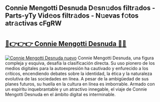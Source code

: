 ## Connie Mengotti Desnuda D𝚎sn𝚞dos filtr𝚊dos - Parts-yTy Vid𝚎os filtr𝚊dos - N𝚞evas f𝚘tos atr𝚊ctivas cFgRW

# <h2><a href="http://mb2raf.tromn.icu/?c=Connie+Mengotti+Desnuda">🔗👉👉👉 Connie Mengotti Desnuda 🔗🔗</a></h2>

[![Connie Mengotti Desnuda nuevo](https://i.imgur.com/pEAQMta.gif)](http://mb2raf.tromn.icu/?c=Connie+Mengotti+Desnuda)
Connie Mengotti Desnuda, una figura compleja y esquiva, desafía la clasificación directa. Su uso pionero de los medios digitales para la autoexpresión ha cautivado y enfurecido a los críticos, encendiendo debates sobre la identidad, la ética y la naturaleza evolutiva de las sociedades en línea. A pesar de la ambigüedad de sus planes futuros, su huella en la cultura en línea es imborrable. Armado con un espíritu inquebrantable y un atractivo innegable, el viaje de Connie Mengotti Desnuda en el ámbito digital es interminable.
